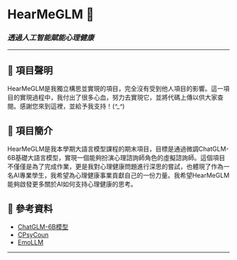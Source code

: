 # HearMeGLM 🌱

### *透過人工智能賦能心理健康*

---

## 🌟 項目聲明

HearMeGLM是我獨立構思並實現的項目，完全沒有受到他人項目的影響。這一項目的實現過程中，我付出了很多心血，努力去實現它，並將代碼上傳以供大家查閱。感謝您來到這裡，並給予我支持！(*^_^*)

## 📖 項目簡介

HearMeGLM是我本學期大語言模型課程的期末項目，目標是通過微調ChatGLM-6B基礎大語言模型，實現一個能夠扮演心理諮詢師角色的虛擬諮詢師。這個項目不僅僅是為了完成作業，更是我對心理健康問題進行深思的嘗試，也體現了作為一名AI專業學生，我希望為心理健康事業貢獻自己的一份力量。我希望HearMeGLM能夠啟發更多關於AI如何支持心理健康的思考。

## 🔗 參考資料

- [ChatGLM-6B模型](https://github.com/THUDM/ChatGLM-6B)
- [CPsyCoun](https://github.com/CAS-SIAT-XinHai/CPsyCoun)
- [EmoLLM](https://github.com/SmartFlowAI/EmoLLM)

---
